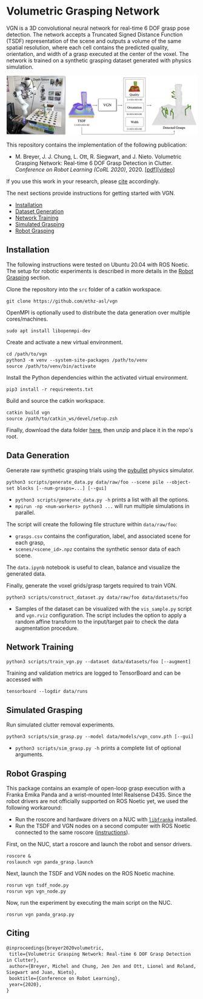 # Volumetric Grasping Network

VGN is a 3D convolutional neural network for real-time 6 DOF grasp pose detection. The network accepts a Truncated Signed Distance Function (TSDF) representation of the scene and outputs a volume of the same spatial resolution, where each cell contains the predicted quality, orientation, and width of a grasp executed at the center of the voxel. The network is trained on a synthetic grasping dataset generated with physics simulation.

![overview](docs/overview.png)

This repository contains the implementation of the following publication:

* M. Breyer, J. J. Chung, L. Ott, R. Siegwart, and J. Nieto. Volumetric Grasping Network: Real-time 6 DOF Grasp Detection in Clutter. _Conference on Robot Learning (CoRL 2020)_, 2020. [[pdf](http://arxiv.org/abs/2101.01132)][[video](https://youtu.be/FXjvFDcV6E0)]

If you use this work in your research, please [cite](#citing) accordingly.

The next sections provide instructions for getting started with VGN.

* [Installation](#installation)
* [Dataset Generation](#data-generation)
* [Network Training](#network-training)
* [Simulated Grasping](#simulated-grasping)
* [Robot Grasping](#robot-grasping)

## Installation

The following instructions were tested on Ubuntu 20.04 with ROS Noetic. The setup for robotic experiments is described in more details in the [Robot Grasping](#robot-grasping) section.

Clone the repository into the `src` folder of a catkin workspace.

```
git clone https://github.com/ethz-asl/vgn
```

OpenMPI is optionally used to distribute the data generation over multiple cores/machines.

```
sudo apt install libopenmpi-dev
```

Create and activate a new virtual environment.

```
cd /path/to/vgn
python3 -m venv --system-site-packages /path/to/venv
source /path/to/venv/bin/activate
```

Install the Python dependencies within the activated virtual environment.

```
pip3 install -r requirements.txt
```

Build and source the catkin workspace.

```
catkin build vgn
source /path/to/catkin_ws/devel/setup.zsh
```

Finally, download the data folder [here](https://drive.google.com/file/d/1MnWwxkYo9WnLFNseEVSWRT1q-XElYlxJ/view?usp=sharing), then unzip and place it in the repo's root.

## Data Generation

Generate raw synthetic grasping trials using the [pybullet](https://github.com/bulletphysics/bullet3) physics simulator.

```
python3 scripts/generate_data.py data/raw/foo --scene pile --object-set blocks [--num-grasps=...] [--gui]
```

* `python3 scripts/generate_data.py -h` prints a list with all the options.
* `mpirun -np <num-workers> python3 ...` will run multiple simulations in parallel.

The script will create the following file structure within `data/raw/foo`:

* `grasps.csv` contains the configuration, label, and associated scene for each grasp,
* `scenes/<scene_id>.npz` contains the synthetic sensor data of each scene.

The `data.ipynb` notebook is useful to clean, balance and visualize the generated data.

Finally, generate the voxel grids/grasp targets required to train VGN.

```
python3 scripts/construct_dataset.py data/raw/foo data/datasets/foo
```

* Samples of the dataset can be visualized with the `vis_sample.py` script and `vgn.rviz` configuration. The script includes the option to apply a random affine transform to the input/target pair to check the data augmentation procedure.

## Network Training

```
python3 scripts/train_vgn.py --dataset data/datasets/foo [--augment]
```

Training and validation metrics are logged to TensorBoard and can be accessed with

```
tensorboard --logdir data/runs
```

## Simulated Grasping

Run simulated clutter removal experiments.

```
python3 scripts/sim_grasp.py --model data/models/vgn_conv.pth [--gui]
```

* `python3 scripts/sim_grasp.py -h` prints a complete list of optional arguments.

## Robot Grasping

This package contains an example of open-loop grasp execution with a Franka Emika Panda and a wrist-mounted Intel Realsense D435. Since the robot drivers are not officially supported on ROS Noetic yet, we used the following workaround:

- Run the roscore and hardware drivers on a NUC with [`libfranka`](https://frankaemika.github.io/docs/installation_linux.html) installed.
- Run the TSDF and VGN nodes on a second computer with ROS Noetic connected to the same roscore  ([instructions](http://wiki.ros.org/ROS/Tutorials/MultipleMachines)).

First, on the NUC, start a roscore and launch the robot and sensor drivers.

```
roscore &
roslaunch vgn panda_grasp.launch
```

Next, launch the TSDF and VGN nodes on the ROS Noetic machine.

```
rosrun vgn tsdf_node.py
rosrun vgn vgn_node.py
```

Now, run the experiment by executing the main script on the NUC.

```
rosrun vgn panda_grasp.py
```

## Citing

```
@inproceedings{breyer2020volumetric,
 title={Volumetric Grasping Network: Real-time 6 DOF Grasp Detection in Clutter},
 author={Breyer, Michel and Chung, Jen Jen and Ott, Lionel and Roland, Siegwart and Juan, Nieto},
 booktitle={Conference on Robot Learning},
 year={2020},
}
```

